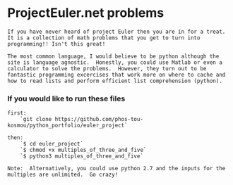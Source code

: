 # ProjectEuler.net problems

    If you have never heard of project Euler then you are in for a treat.  It is a collection of math problems that you get to turn into programming!! Isn't this great!

    The most common language, I would believe to be python although the site is language agnostic.  Honestly, you could use Matlab or even a calculator to solve the problems.  However, they turn out to be fantastic programming excercises that work more on where to cache and how to read lists and perform efficient list comprehension (python).

### If you would like to run these files

    first: 
        `git clone https://github.com/phos-tou-kosmou/python_portfolio/euler_project`

    then:
        `$ cd euler_project`
        `$ chmod +x multiples_of_three_and_five`
        `$ python3 multiples_of_three_and_five`

    Note:  Alternatively, you could use python 2.7 and the inputs for the multiples are unlimited.  Go crazy! 
         